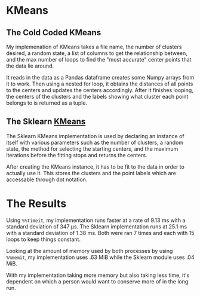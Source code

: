 # KMeans

## The Cold Coded KMeans

My implemenation of KMeans takes a file name, the number of clusters desired, a random state, a list of columns to get the relationship between, and the max number of loops to find the "most accurate" center points that the data lie around.

It reads in the data as a Pandas dataframe creates some Numpy arrays from it to work. Then using a nested for loop, it obtains the distances of all points to the centers and updates the centers accordingly. After it finishes looping, the centers of the clusters and the labels showing what cluster each point belongs to is returned as a tuple.

## The Sklearn [KMeans](https://scikit-learn.org/stable/modules/generated/sklearn.cluster.k_means.html)

The Sklearn KMeans implementation is used by declaring an instance of itself with various parameters such as the number of clusters, a random state, the method for selecting the starting centers, and the maximum iterations before the fitting stops and returns the centers.

After creating the KMeans instance, it has to be fit to the data in order to actually use it. This stores the clusters and the point labels which are accessable through dot notation.

# The Results

Using `%%timeit`, my implementation runs faster at a rate of 9.13 ms with a standard deviation of 347 µs. The Sklearn implementation runs at 25.1 ms with a standard deviation of 1.38 ms. Both were ran 7 times and each with 15 loops to keep things constant.

Looking at the amount of memory used by both processes by using `%%memit`, my implementation uses .63 MiB while the Sklearn module uses .04 MiB.

With my implementation taking more memory but also taking less time, it's dependent on which a person would want to conserve more of in the long run.